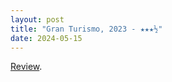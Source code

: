 ```yaml
---
layout: post
title: "Gran Turismo, 2023 - ★★★½"
date: 2024-05-15
---
```


[Review](https://letterboxd.com/pavlesap/film/gran-turismo/).
